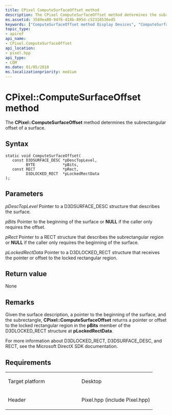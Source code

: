 ```yaml
---
title: CPixel ComputeSurfaceOffset method
description: The CPixel ComputeSurfaceOffset method determines the subrectangular offset of a surface.
ms.assetid: 3589ea80-94f8-418b-895d-c52310536e45
keywords: ["ComputeSurfaceOffset method Display Devices", "ComputeSurfaceOffset method Display Devices , CPixel interface", "CPixel interface Display Devices , ComputeSurfaceOffset method"]
topic_type:
- apiref
api_name:
- CPixel.ComputeSurfaceOffset
api_location:
- pixel.hpp
api_type:
- COM
ms.date: 01/05/2018
ms.localizationpriority: medium
---
```


# CPixel::ComputeSurfaceOffset method


The **CPixel::ComputeSurfaceOffset** method determines the subrectangular offset of a surface.

Syntax
------

```ManagedCPlusPlus
static void ComputeSurfaceOffset(
   const D3DSURFACE_DESC *pDescTopLevel,
         BYTE            *pBits,
   const RECT            *pRect,
         D3DLOCKED_RECT  *pLockedRectData
);
```

Parameters
----------

*pDescTopLevel*
Pointer to a D3DSURFACE\_DESC structure that describes the surface.

*pBits*
Pointer to the beginning of the surface or **NULL** if the caller only requires the offset.

*pRect*
Pointer to a RECT structure that describes the subrectangular region or **NULL** if the caller only requires the beginning of the surface.

*pLockedRectData*
Pointer to a D3DLOCKED\_RECT structure that receives the pointer or offset to the locked rectangular region.

Return value
------------

None

Remarks
-------

Given the surface description, a pointer to the beginning of the surface, and the subrectangle, **CPixel::ComputeSurfaceOffset** returns a pointer or offset to the locked rectangular region in the **pBits** member of the D3DLOCKED\_RECT structure at **pLockedRectData**.

For more information about D3DLOCKED\_RECT, D3DSURFACE\_DESC, and RECT, see the Microsoft DirectX SDK documentation.

Requirements
------------

<table>
<colgroup>
<col width="50%" />
<col width="50%" />
</colgroup>
<tbody>
<tr class="odd">
<td align="left"><p>Target platform</p></td>
<td align="left">Desktop</td>
</tr>
<tr class="even">
<td align="left"><p>Header</p></td>
<td align="left">Pixel.hpp (include Pixel.hpp)</td>
</tr>
</tbody>
</table>

 

 





